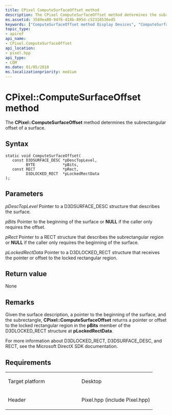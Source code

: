 ```yaml
---
title: CPixel ComputeSurfaceOffset method
description: The CPixel ComputeSurfaceOffset method determines the subrectangular offset of a surface.
ms.assetid: 3589ea80-94f8-418b-895d-c52310536e45
keywords: ["ComputeSurfaceOffset method Display Devices", "ComputeSurfaceOffset method Display Devices , CPixel interface", "CPixel interface Display Devices , ComputeSurfaceOffset method"]
topic_type:
- apiref
api_name:
- CPixel.ComputeSurfaceOffset
api_location:
- pixel.hpp
api_type:
- COM
ms.date: 01/05/2018
ms.localizationpriority: medium
---
```


# CPixel::ComputeSurfaceOffset method


The **CPixel::ComputeSurfaceOffset** method determines the subrectangular offset of a surface.

Syntax
------

```ManagedCPlusPlus
static void ComputeSurfaceOffset(
   const D3DSURFACE_DESC *pDescTopLevel,
         BYTE            *pBits,
   const RECT            *pRect,
         D3DLOCKED_RECT  *pLockedRectData
);
```

Parameters
----------

*pDescTopLevel*
Pointer to a D3DSURFACE\_DESC structure that describes the surface.

*pBits*
Pointer to the beginning of the surface or **NULL** if the caller only requires the offset.

*pRect*
Pointer to a RECT structure that describes the subrectangular region or **NULL** if the caller only requires the beginning of the surface.

*pLockedRectData*
Pointer to a D3DLOCKED\_RECT structure that receives the pointer or offset to the locked rectangular region.

Return value
------------

None

Remarks
-------

Given the surface description, a pointer to the beginning of the surface, and the subrectangle, **CPixel::ComputeSurfaceOffset** returns a pointer or offset to the locked rectangular region in the **pBits** member of the D3DLOCKED\_RECT structure at **pLockedRectData**.

For more information about D3DLOCKED\_RECT, D3DSURFACE\_DESC, and RECT, see the Microsoft DirectX SDK documentation.

Requirements
------------

<table>
<colgroup>
<col width="50%" />
<col width="50%" />
</colgroup>
<tbody>
<tr class="odd">
<td align="left"><p>Target platform</p></td>
<td align="left">Desktop</td>
</tr>
<tr class="even">
<td align="left"><p>Header</p></td>
<td align="left">Pixel.hpp (include Pixel.hpp)</td>
</tr>
</tbody>
</table>

 

 





